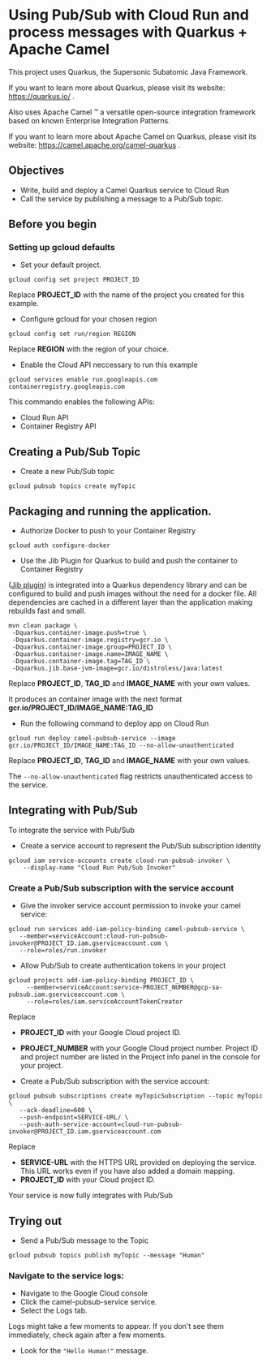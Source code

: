 # Using Pub/Sub with Cloud Run and process messages with Quarkus + Apache Camel

This project uses Quarkus, the Supersonic Subatomic Java Framework.

If you want to learn more about Quarkus, please visit its website: https://quarkus.io/ .

Also uses Apache Camel ™ a versatile open-source integration framework based on known Enterprise Integration Patterns.

If you want to learn more about Apache Camel on Quarkus, please visit its website: https://camel.apache.org/camel-quarkus .

## Objectives
* Write, build and deploy a Camel Quarkus service to Cloud Run
* Call the service by publishing a message to a Pub/Sub topic.

## Before you begin
### Setting up gcloud defaults
* Set your default project.
```shell script
gcloud config set project PROJECT_ID
```
Replace **PROJECT_ID** with the name of the project you created  for this example.

* Configure gcloud for your chosen region
```shell script
gcloud config set run/region REGION
```
Replace **REGION** with the region of your choice.

* Enable the Cloud API neccessary to run this example
```shell script
gcloud services enable run.googleapis.com containerregistry.googleapis.com
```
This commando enables the following APIs:
* Cloud Run API
* Container Registry API

## Creating a Pub/Sub Topic
* Create a new Pub/Sub topic
```shell script
gcloud pubsub topics create myTopic
```

## Packaging and running the application.

* Authorize Docker to push to your Container Registry
```shell script
gcloud auth configure-docker
```

* Use the Jib Plugin for Quarkus to build and push the container to Container Registry

([Jib plugin](https://quarkus.io/guides/container-image#jib)) is integrated into a Quarkus dependency library and can be configured to build and push images without the need for a docker file. All dependencies are cached in a different layer than the application making rebuilds fast and small.

```shell script
mvn clean package \
 -Dquarkus.container-image.push=true \
 -Dquarkus.container-image.registry=gcr.io \
 -Dquarkus.container-image.group=PROJECT_ID \
 -Dquarkus.container-image.name=IMAGE_NAME \
 -Dquarkus.container-image.tag=TAG_ID \
 -Dquarkus.jib.base-jvm-image=gcr.io/distroless/java:latest
```
Replace **PROJECT_ID**, **TAG_ID** and **IMAGE_NAME** with your own values.

It produces an container image with the next format **gcr.io/PROJECT_ID/IMAGE_NAME:TAG_ID**

* Run the following command to deploy app on Cloud Run
```shell script
gcloud run deploy camel-pubsub-service --image gcr.io/PROJECT_ID/IMAGE_NAME:TAG_ID --no-allow-unauthenticated
```
Replace **PROJECT_ID**, **TAG_ID** and **IMAGE_NAME** with your own values.

The `--no-allow-unauthenticated` flag restricts unauthenticated access to the service.

## Integrating with Pub/Sub

To integrate the service with Pub/Sub
* Create a service account to represent the Pub/Sub subscription identity
```shell script
gcloud iam service-accounts create cloud-run-pubsub-invoker \
    --display-name "Cloud Run Pub/Sub Invoker"
```
### Create a Pub/Sub subscription with the service account
* Give the invoker service account permission to invoke your camel service:
```shell script
gcloud run services add-iam-policy-binding camel-pubsub-service \
   --member=serviceAccount:cloud-run-pubsub-invoker@PROJECT_ID.iam.gserviceaccount.com \
   --role=roles/run.invoker
```
* Allow Pub/Sub to create authentication tokens in your project
```shell script
gcloud projects add-iam-policy-binding PROJECT_ID \
     --member=serviceAccount:service-PROJECT_NUMBER@gcp-sa-pubsub.iam.gserviceaccount.com \
     --role=roles/iam.serviceAccountTokenCreator
```
Replace
* **PROJECT_ID** with your Google Cloud project ID.
* **PROJECT_NUMBER** with your Google Cloud project number.
Project ID and project number are listed in the Project info panel in the console for your project.

* Create a Pub/Sub subscription with the service account:
```shell script
gcloud pubsub subscriptions create myTopicSubscription --topic myTopic \
   --ack-deadline=600 \
   --push-endpoint=SERVICE-URL/ \
   --push-auth-service-account=cloud-run-pubsub-invoker@PROJECT_ID.iam.gserviceaccount.com
```
Replace
* **SERVICE-URL** with the HTTPS URL provided on deploying the service. This URL works even if you have also added a domain mapping.
* **PROJECT_ID** with your Cloud project ID.

Your service is now fully integrates with Pub/Sub

## Trying out

* Send a Pub/Sub message to the Topic
```shell script
gcloud pubsub topics publish myTopic --message "Human"
```

### Navigate to the service logs:

* Navigate to the Google Cloud console
* Click the camel-pubsub-service service.
* Select the Logs tab.

Logs might take a few moments to appear. If you don't see them immediately, check again after a few moments.

* Look for the `"Hello Human!"` message.

